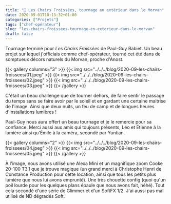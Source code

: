 ```yaml
---
title: "🍃 Les Chairs Froissées, tournage en extérieur dans le Morvan"
date: 2020-09-01T10:13:32+01:00
categories: ["Projets"]
tags: ["chef-opérateur"]
slug: "les-chairs-froissees-tournage-en-exterieur-dans-le-morvan"
draft: false
---
```


Tournage terminé pour *Les Chairs Froissées* de Paul-Guy Rabiet. Un beau projet sur lequel j'officiais comme chef-opérateur, tourné cet été dans de somptueux décors naturels du Morvan, proche d'Anost.<!--more-->

{{< gallery columns="3" >}}
  {{< img src="../../../blog/2020-09-les-chairs-froissees/01.jpeg" >}}
  {{< img src="../../../blog/2020-09-les-chairs-froissees/02.jpeg" >}}
  {{< img src="../../../blog/2020-09-les-chairs-froissees/03.jpeg" >}}
{{< /gallery >}}

C'était un beau challenge que de tourner dehors, de faire sentir le passage du temps sans se faire avoir par le soleil et en gardant une certaine maitrise de l'image. Ainsi que deux nuits, un feu de camp et de longues heures d'installations lumières !

Paul-Guy nous aura offert un beau tournage et je le remercie pour sa confiance. Merci aussi aux amis qui toujours présents, Léo et Étienne à la lumière ainsi qu'Émile à la caméra, secondé par Yuntian.

{{< gallery columns="2" >}}
  {{< img src="../../../blog/2020-09-les-chairs-froissees/04.jpeg" >}}
  {{< img src="../../../blog/2020-09-les-chairs-froissees/05.jpeg" >}}
{{< /gallery >}}

À l'image, nous avons utilisé une Alexa Mini et un magnifique zoom Cooke 20-100 T3.1 que je trouve magique (un grand merci à Christophe Henri de Constance Production pour cette location, ainsi que tous les petits plus lumière que nous lui avons emprunté). Une très chouette config (quoi qu'un poil lourde pour les quelques plans épaule que nous avons fait, héhé). Tout cela secondé d'une série de Glimmer et d'un SoftFX 1/2. J'ai aussi pas mal utilisé de ND dégradés Soft.
